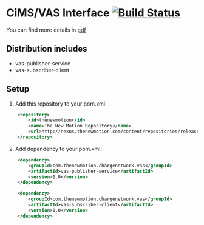 # CiMS/VAS Interface [![Build Status](https://secure.travis-ci.org/thenewmotion/vas.png)](http://travis-ci.org/thenewmotion/vas)

You can find more details in [pdf](http://github.com/thenewmotion/vas/blob/master/010.030.006_Logica.CiMS.EID.VAS_C1137.pdf)

## Distribution includes

* vas-publisher-service
* vas-subscriber-client

## Setup

1. Add this repository to your pom.xml:
```xml
    <repository>
        <id>thenewmotion</id>
        <name>The New Motion Repository</name>
        <url>http://nexus.thenewmotion.com/content/repositories/releases-public</url>
    </repository>
```

2. Add dependency to your pom.xml:
```xml
    <dependency>
        <groupId>com.thenewmotion.chargenetwork.vas</groupId>
        <artifactId>vas-publisher-service</artifactId>
        <version>1.0</version>
    </dependency>
```

```xml
    <dependency>
        <groupId>com.thenewmotion.chargenetwork.vas</groupId>
        <artifactId>vas-subscriber-client</artifactId>
        <version>1.0</version>
    </dependency>
```